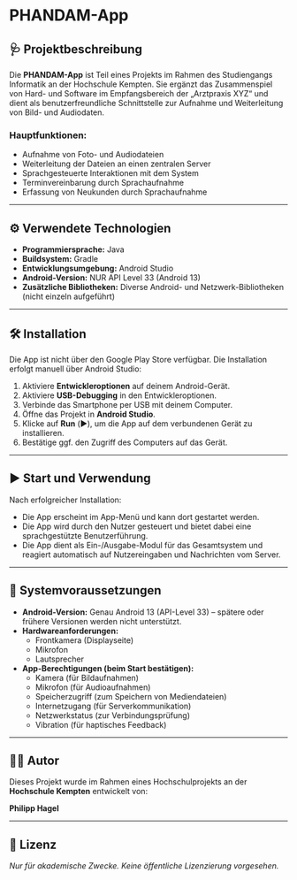 # PHANDAM-App

## 🩺 Projektbeschreibung

Die **PHANDAM-App** ist Teil eines Projekts im Rahmen des Studiengangs Informatik an der Hochschule Kempten. Sie ergänzt das Zusammenspiel von Hard- und Software im Empfangsbereich der „Arztpraxis XYZ“ und dient als benutzerfreundliche Schnittstelle zur Aufnahme und Weiterleitung von Bild- und Audiodaten.

### Hauptfunktionen:

- Aufnahme von Foto- und Audiodateien
- Weiterleitung der Dateien an einen zentralen Server
- Sprachgesteuerte Interaktionen mit dem System
- Terminvereinbarung durch Sprachaufnahme
- Erfassung von Neukunden durch Sprachaufnahme

---

## ⚙️ Verwendete Technologien

- **Programmiersprache:** Java
- **Buildsystem:** Gradle
- **Entwicklungsumgebung:** Android Studio
- **Android-Version:** NUR API Level 33 (Android 13)
- **Zusätzliche Bibliotheken:** Diverse Android- und Netzwerk-Bibliotheken (nicht einzeln aufgeführt)

---

## 🛠️ Installation

Die App ist nicht über den Google Play Store verfügbar. Die Installation erfolgt manuell über Android Studio:

1. Aktiviere **Entwickleroptionen** auf deinem Android-Gerät.
2. Aktiviere **USB-Debugging** in den Entwickleroptionen.
3. Verbinde das Smartphone per USB mit deinem Computer.
4. Öffne das Projekt in **Android Studio**.
5. Klicke auf **Run** (▶️), um die App auf dem verbundenen Gerät zu installieren.
6. Bestätige ggf. den Zugriff des Computers auf das Gerät.

---

## ▶️ Start und Verwendung

Nach erfolgreicher Installation:

- Die App erscheint im App-Menü und kann dort gestartet werden.
- Die App wird durch den Nutzer gesteuert und bietet dabei eine sprachgestützte Benutzerführung.
- Die App dient als Ein-/Ausgabe-Modul für das Gesamtsystem und reagiert automatisch auf Nutzereingaben und Nachrichten vom Server.

---

## 📱 Systemvoraussetzungen

- **Android-Version:** Genau Android 13 (API-Level 33) – spätere oder frühere Versionen werden nicht unterstützt.
- **Hardwareanforderungen:**
  - Frontkamera (Displayseite)
  - Mikrofon
  - Lautsprecher
- **App-Berechtigungen (beim Start bestätigen):**
  - Kamera (für Bildaufnahmen)
  - Mikrofon (für Audioaufnahmen)
  - Speicherzugriff (zum Speichern von Mediendateien)
  - Internetzugang (für Serverkommunikation)
  - Netzwerkstatus (zur Verbindungsprüfung)
  - Vibration (für haptisches Feedback)

---

## 👨‍💻 Autor

Dieses Projekt wurde im Rahmen eines Hochschulprojekts an der **Hochschule Kempten** entwickelt von:

**Philipp Hagel**

---

## 📄 Lizenz

*Nur für akademische Zwecke. Keine öffentliche Lizenzierung vorgesehen.*

